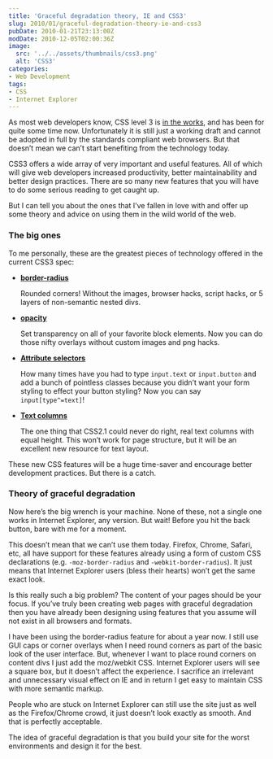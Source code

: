 ```yaml
---
title: 'Graceful degradation theory, IE and CSS3'
slug: 2010/01/graceful-degradation-theory-ie-and-css3
pubDate: 2010-01-21T23:13:00Z
modDate: 2010-12-05T02:00:36Z
image:
  src: '../../assets/thumbnails/css3.png'
  alt: 'CSS3'
categories:
- Web Development
tags:
- CSS
- Internet Explorer
---
```


As most web developers know, CSS level 3 is [in the works](http://www.w3.org/Style/CSS/current-work), and has been for quite some time now. Unfortunately it is still just a working draft and cannot be adopted in full by the standards compliant web browsers. But that doesn’t mean we can’t start benefiting from the technology today.

CSS3 offers a wide array of very important and useful features. All of which will give web developers increased productivity, better maintainability and better design practices. There are so many new features that you will have to do some serious reading to get caught up.

But I can tell you about the ones that I’ve fallen in love with and offer up some theory and advice on using them in the wild world of the web.

<!-- more -->

### The big ones

To me personally, these are the greatest pieces of technology offered in the current CSS3 spec:

 * **[border-radius](http://www.w3.org/TR/css3-background/#the-border-radius)**

	Rounded corners! Without the images, browser hacks, script hacks, or 5 layers of non-semantic nested divs.

 * **[opacity](http://www.w3.org/TR/css3-color/#transparency)**

	Set transparency on all of your favorite block elements. Now you can do those nifty overlays without custom images and png hacks.

 * **[Attribute selectors](http://www.w3.org/TR/css3-selectors/#attribute-selectors)**

	How many times have you had to type `input.text` or `input.button` and add a bunch of pointless classes because you didn’t want your form styling to effect your button styling? Now you can say `input[type^=text]`!

 * **[Text columns](http://www.w3.org/TR/css3-multicol/)**

	The one thing that CSS2.1 could never do right, real text columns with equal height. This won’t work for page structure, but it will be an excellent new resource for text layout.

These new CSS features will be a huge time-saver and encourage better development practices. But there is a catch.

### Theory of graceful degradation

Now here’s the big wrench is your machine. None of these, not a single one works in Internet Explorer, any version. But wait! Before you hit the back button, bare with me for a moment.

This doesn’t mean that we can’t use them today. Firefox, Chrome, Safari, etc, all have support for these features already using a form of custom CSS declarations (e.g. `-moz-border-radius` and `-webkit-border-radius`). It just means that Internet Explorer users (bless their hearts) won’t get the same exact look.

Is this really such a big problem? The content of your pages should be your focus. If you’ve truly been creating web pages with graceful degradation then you have already been designing using features that you assume will not exist in all browsers and formats.

I have been using the border-radius feature for about a year now. I still use GUI caps or corner overlays when I need round corners as part of the basic look of the user interface. But, whenever I want to place round corners on content divs I just add the moz/webkit CSS. Internet Explorer users will see a square box, but it doesn’t affect the experience. I sacrifice an irrelevant and unnecessary visual effect on IE and in return I get easy to maintain CSS with more semantic markup.

People who are stuck on Internet Explorer can still use the site just as well as the Firefox/Chrome crowd, it just doesn’t look exactly as smooth. And that is perfectly acceptable.

The idea of graceful degradation is that you build your site for the worst environments and design it for the best.
